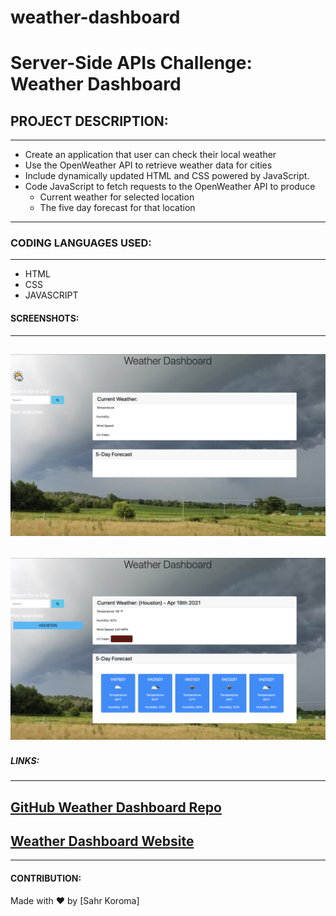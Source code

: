 # weather-dashboard
# Server-Side APIs Challenge: Weather Dashboard

## PROJECT DESCRIPTION:

---

- Create an application that user can check their local weather
- Use the OpenWeather API to retrieve weather data for cities
- Include dynamically updated HTML and CSS powered by JavaScript.
- Code JavaScript to fetch requests to the OpenWeather API to produce
  - Current weather for selected location
  - The five day forecast for that location

---

### CODING LANGUAGES USED:

---

- HTML
- CSS
- JAVASCRIPT

#### SCREENSHOTS:

---

## ![Weather Dashboard](./assets/images/WeatherDash1.png)

## ![Weather Dashboard](./assets/images/WeatherDash2.png)

##### LINKS:

---

## [GitHub Weather Dashboard Repo]()

## [Weather Dashboard Website](https://eskodad.github.io/weather-dashboard/)

---

#### CONTRIBUTION:

Made with ❤️ by [Sahr Koroma]
